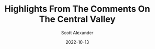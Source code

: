 ---
layout: podcast
title: "Highlights From The Comments On The Central Valley"
author: Scott Alexander
description: https://astralcodexten.substack.com/p/highlights-from-the-comments-on-the-3b1
date: 2022-10-13
length: 8740262
duration: 2185
guid: highlights-from-the-comments-on-the-3b1
---